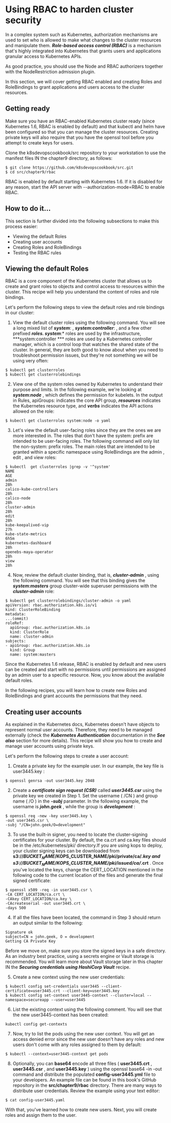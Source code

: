 # Using RBAC to harden cluster security

In a complex system such as Kubernetes, authorization mechanisms are used to set who is allowed to make what changes to the cluster resources and manipulate them. ***Role-based access control (RBAC)*** is a mechanism that's highly integrated into Kubernetes that grants users and applications granular access to Kubernetes APIs.  

As good practice, you should use the Node and RBAC authorizers together with the 
NodeRestriction admission plugin.

In this section, we will cover getting RBAC enabled and creating Roles and RoleBindings to grant applications and users access to the cluster resources.

##  Getting ready
Make sure you have an RBAC-enabled Kubernetes cluster ready (since Kubernetes 1.6, RBAC is enabled by default) and that kubectl and helm have been configured so that you can manage the cluster resources. Creating private keys will also require that you have the openssl tool before you attempt to create keys for users.

Clone the k8sdevopscookbook/src repository to your workstation to use the manifest files IN the chapter9 directory, as follows:
```
$ git clone https://github.com/k8sdevopscookbook/src.git
$ cd src/chapter9/rbac
```
RBAC is enabled by default starting with Kubernetes 1.6. If it is disabled for any 
reason, start the API server with --authorization-mode=RBAC to enable RBAC.
##  How to do it...
This section is further divided into the following subsections to make this process easier:
* Viewing the default Roles
* Creating user accounts
* Creating Roles and RoleBindings
* Testing the RBAC rules

##  Viewing the default Roles
RBAC is a core component of the Kubernetes cluster that allows us to create and grant roles 
to objects and control access to resources within the cluster. This recipe will help you 
understand the content of roles and role bindings.

Let's perform the following steps to view the default roles and role bindings in our cluster:

1. View the default cluster roles using the following command. You will see a long 
mixed list of ***system***: , ***system:controller***: , and a few other prefixed 
***roles. system***:* roles are used by the infrastructure, ***system:controller ***
roles are used by a Kubernetes controller manager, which is a control loop that 
watches the shared state of the cluster. In general, they are both good to know 
about when you need to troubleshoot permission issues, but they're not 
something we will be using very often:
```
$ kubectl get clusterroles
$ kubectl get clusterrolebindings
```
2. View one of the system roles owned by Kubernetes to understand their purpose 
and limits. In the following example, we're looking at ***system:node*** , which 
defines the permission for kubelets. In the output in Rules, apiGroups: indicates 
the core API group, ***resources*** indicates the Kubernetes resource type, 
and ***verbs*** indicates the API actions allowed on the role:
```
$ kubectl get clusterroles system:node -o yaml
```
3. Let's view the default user-facing roles since they are the ones we are more 
interested in. The roles that don't have the system: prefix are intended to be 
user-facing roles. The following command will only list the non-system: prefix 
roles. The main roles that are intended to be granted within a specific namespace 
using RoleBindings are the admin , edit , and view roles:
```
$ kubectl  get clusterroles |grep -v '^system'
NAME                                                                   AGE
admin                                                                  28h
calico-kube-controllers                                                28h
calico-node                                                            28h
cluster-admin                                                          28h
edit                                                                   28h
kube-keepalived-vip                                                    27h
kube-state-metrics                                                     6h5m
kubernetes-dashboard                                                   28h
openebs-maya-operator                                                  28h
view                                                                   28h
```
4. Now, review the default cluster binding, that is, ***cluster-admin*** , using the 
following command. You will see that this binding gives the ***system:masters*** 
group cluster-wide superuser permissions with the ***cluster-admin*** role:
```
$ kubectl get clusterrolebindings/cluster-admin -o yaml
apiVersion: rbac.authorization.k8s.io/v1
kind: ClusterRoleBinding
metadata:
...(ommit)
roleRef:
  apiGroup: rbac.authorization.k8s.io
  kind: ClusterRole
  name: cluster-admin
subjects:
- apiGroup: rbac.authorization.k8s.io
  kind: Group
  name: system:masters
```
Since the Kubernetes 1.6 release, RBAC is enabled by default and new users can be created 
and start with no permissions until permissions are assigned by an admin user to a specific 
resource. Now, you know about the available default roles.

In the following recipes, you will learn how to create new Roles and RoleBindings and 
grant accounts the permissions that they need.

## Creating user accounts
As explained in the Kubernetes docs, Kubernetes doesn't have objects to represent normal 
user accounts. Therefore, they need to be managed externally (check the ***Kubernetes 
Authentication*** documentation in the ***See also*** section for more details). This recipe will show 
you how to create and manage user accounts using private keys.

Let's perform the following steps to create a user account:

1. Create a private key for the example user. In our example, the key file is user3445.key :
```
$ openssl genrsa -out user3445.key 2048
```
2. Create a ***certificate sign request (CSR)*** called ***user3445.csr*** using the private 
key we created in Step 1. Set the username ( /CN ) and group name ( /O ) in the ***-subj*** parameter. In the following example, the username is ***john.geek*** , while
the group is ***development*** :
```
$ openssl req -new -key user3445.key \
-out user3445.csr \
-subj "/CN=john.geek/O=development"
```
3. To use the built-in signer, you need to locate the cluster-signing certificates for 
your cluster. By default, the ca.crt and ca.key files should be in the 
/etc/kubernetes/pki/ directory.If you are using kops to deploy, your cluster 
signing keys can be downloaded from 
**s3://$BUCKET_NAME/$KOPS_CLUSTER_NAME/pki/private/ca/*.key and
s3://$BUCKET_NAME/$KOPS_CLUSTER_NAME/pki/issued/ca/*.crt** . Once you've located the keys, change the CERT_LOCATION mentioned in the following 
code to the current location of the files and generate the final signed certificate:
```
$ openssl x509 -req -in user3445.csr \
-CA CERT_LOCATION/ca.crt \
-CAkey CERT_LOCATION/ca.key \
-CAcreateserial -out user3445.crt \
-days 500
```
4. If all the files have been located, the command in Step 3 should return an output similar to the following:
```
Signature ok
subject=CN = john.geek, O = development
Getting CA Private Key
```
Before we move on, make sure you store the signed keys in a safe directory. As an 
industry best practice, using a secrets engine or Vault storage is recommended. 
You will learn more about Vault storage later in this chapter IN the ***Securing credentials using HashiCorp Vault*** recipe.

5. Create a new context using the new user credentials:
```
$ kubectl config set-credentials user3445 --client-certificate=user3445.crt --client-key=user3445.key
$ kubectl config set-context user3445-context --cluster=local --namespace=secureapp --user=user3445
```
6. List the existing context using the following comment. You will see that the new user3445-context has been created:
```
kubectl config get-contexts
```
7. Now, try to list the pods using the new user context. You will get an access 
denied error since the new user doesn't have any roles and new users don't come 
with any roles assigned to them by default:
```
$ kubectl --context=user3445-context get pods
```
8. Optionally, you can **base64** encode all three files ( **user3445.crt** , 
**user3445.csr** , and **user3445.key** ) using the openssl base64 -in 
<infile> -out <outfile> command and distribute the populated **config-user3445.yml** file to your developers. An example file can be found in this
book's GitHub repository in the **src/chapter9/rbac** directory. There are many 
ways to distribute user credentials. Review the example using your text editor:
```
$ cat config-user3445.yaml
```
With that, you've learned how to create new users. Next, you will create roles and assign 
them to the user.


